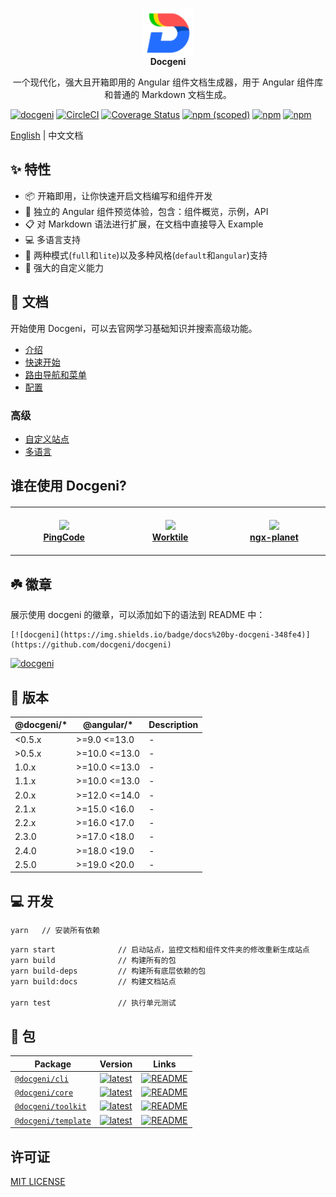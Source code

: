 <p align="center" style="margin-bottom: -20px">
  <a href="https://docgeni.org" target="_blank"><img width="80px" height="80px" src="https://github.com/docgeni/docgeni/blob/master/.docgeni/public/assets/images/logo.png?raw=true" /></a>
</p>
<p align="center">
  <strong>Docgeni</strong>
</p>
<p align="center">
一个现代化，强大且开箱即用的 Angular 组件文档生成器，用于 Angular 组件库和普通的 Markdown 文档生成。
</p>

[![docgeni](https://img.shields.io/badge/docs%20by-docgeni-348fe4)](https://github.com/docgeni/docgeni)
[![CircleCI](https://circleci.com/gh/docgeni/docgeni.svg?style=shield)](https://circleci.com/gh/docgeni/docgeni)
[![Coverage Status][coveralls-image]][coveralls-url]
[![npm (scoped)](https://img.shields.io/npm/v/@docgeni/cli?style=flat)](https://www.npmjs.com/package/@docgeni/cli)
[![npm](https://img.shields.io/npm/dm/@docgeni/cli)](https://www.npmjs.com/package/@docgeni/cli)
[![npm](https://img.shields.io/badge/code_style-prettier-ff69b4.svg?style=flat-square
)](https://github.com/prettier/prettier)


[coveralls-image]: https://coveralls.io/repos/github/docgeni/docgeni/badge.svg?branch=master
[coveralls-url]: https://coveralls.io/github/docgeni/docgeni?branch=master

[English](https://github.com/docgeni/docgeni/blob/master/README.md) | 中文文档

## ✨ 特性
- 📦 开箱即用，让你快速开启文档编写和组件开发
- 🏡 独立的 Angular 组件预览体验，包含：组件概览，示例，API
- 📋 对 Markdown 语法进行扩展，在文档中直接导入 Example
- 💻 多语言支持
- 🎨 两种模式(`full`和`lite`)以及多种风格(`default`和`angular`)支持
- 🚀 强大的自定义能力

## 📖 文档
开始使用 Docgeni，可以去官网学习基础知识并搜索高级功能。
- [介绍](https://docgeni.org/guides/intro)
- [快速开始](https://docgeni.org/guides/getting-started)
- [路由导航和菜单](https://docgeni.org/guides/route-nav-menu)
- [配置](https://docgeni.org/guides/configuration)

### 高级
- [自定义站点](https://docgeni.org/guides/advance/customize)
- [多语言](https://docgeni.org/guides/advance/locales)

## 谁在使用 Docgeni?
<table style="margin-top: 20px;">
  <tr>
    <td width="160" align="center" style="padding: 20px">
      <a target="_blank" href="https://pingcode.com?utm_source=github-docgeni">
        <img src="https://cdn.worktile.com/static/portal/assets/images/logos/square.png" height="40"/>
        <br />
        <strong>PingCode</strong>
      </a>
    </td>
    <td width="160" align="center" style="padding: 20px">
       <a target="_blank" href="https://worktile.com?utm_source=github-docgeni">
        <img src="https://cdn.worktile.com/static/charm/assets/images/team_logo.png" height="40"/>
        <br />
        <strong>Worktile</strong>
      </a>
    </td>
    <td width="160" align="center"  style="padding: 20px">
      <a target="_blank" href="https://github.com/worktile/ngx-planet">
        <img src="https://cdn.worktile.com/open-sources/ngx-tethys/logos/tethys.png" height="40" />
        <br />
        <strong>ngx-planet</strong>
      </a>
    </td> 
  </tr>
</table>

## ☘️ 徽章
展示使用 docgeni 的徽章，可以添加如下的语法到 README 中：

```
[![docgeni](https://img.shields.io/badge/docs%20by-docgeni-348fe4)](https://github.com/docgeni/docgeni)
```

[![docgeni](https://img.shields.io/badge/docs%20by-docgeni-348fe4)](https://github.com/docgeni/docgeni)

## 🎉 版本

@docgeni/*| @angular/*| Description
---| --- | --- 
<0.5.x|>=9.0 <=13.0 | -
\>0.5.x|>=10.0 <=13.0 | -
1.0.x|>=10.0 <=13.0 | -
1.1.x|>=10.0 <=13.0 | -
2.0.x|>=12.0 <=14.0 | -
2.1.x|>=15.0 <16.0 | -
2.2.x|>=16.0 <17.0 | -
2.3.0|>=17.0 <18.0 | -
2.4.0|>=18.0 <19.0 | -
2.5.0|>=19.0 <20.0 | -

## 💻 开发

```bash
yarn   // 安装所有依赖
```

```bash
yarn start              // 启动站点，监控文档和组件文件夹的修改重新生成站点
yarn build              // 构建所有的包
yarn build-deps         // 构建所有底层依赖的包
yarn build:docs         // 构建文档站点

yarn test               // 执行单元测试
```

## 💼 包

Package| Version| Links
---| --- | --- 
[`@docgeni/cli`](https://npmjs.com/package/@docgeni/cli) | [![latest](https://img.shields.io/npm/v/%40docgeni%2Fcli/latest.svg)](https://npmjs.com/package/@docgeni/cli) | [![README](https://img.shields.io/badge/README--green.svg)](/packages/cli/README.md) 
[`@docgeni/core`](https://npmjs.com/package/@docgeni/core) | [![latest](https://img.shields.io/npm/v/%40docgeni%2Fcore/latest.svg)](https://npmjs.com/package/@docgeni/core) | [![README](https://img.shields.io/badge/README--green.svg)](/packages/core/README.md) 
[`@docgeni/toolkit`](https://npmjs.com/package/@docgeni/toolkit) | [![latest](https://img.shields.io/npm/v/%40docgeni%2Ftoolkit/latest.svg)](https://npmjs.com/package/@docgeni/toolkit)  | [![README](https://img.shields.io/badge/README--green.svg)](/packages/toolkit/README.md) 
[`@docgeni/template`](https://npmjs.com/package/@docgeni/template) | [![latest](https://img.shields.io/npm/v/%40docgeni%2Ftemplate/latest.svg)](https://npmjs.com/package/@docgeni/template)  | [![README](https://img.shields.io/badge/README--green.svg)](/packages/template/README.md) 

## 许可证

[MIT LICENSE](https://github.com/docgeni/docgeni/blob/master/LICENSE)
